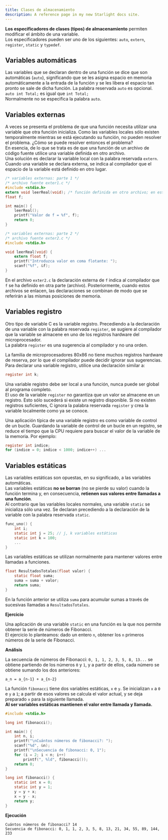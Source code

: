 ```yaml
---
title: Clases de almacenamiento
description: A reference page in my new Starlight docs site.
---
```


**Los especificadores de clases (tipos) de almacenamiento** permiten modificar el ámbito de una variable.  
Los especificadores pueden ser uno de los siguientes: `auto`, `extern`, `register`, `static` y `typedef`.

## Variables automáticas

Las variables que se declaran dentro de una función se dice que son automáticas (`auto`), significando que se les asigna espacio en memoria automáticamente a la entrada de la función y se les libera el espacio tan pronto se sale de dicha función. La palabra reservada `auto` es opcional.  
`auto int Total;` es igual que `int Total;`  
Normalmente no se especifica la palabra `auto`.

## Variables externas

A veces se presenta el problema de que una función necesita utilizar una variable que otra función inicializa. Como las variables locales sólo existen temporalmente mientras se está ejecutando su función, no pueden resolver el problema. ¿Cómo se puede resolver entonces el problema?  
En esencia, de lo que se trata es de que una función de un archivo de código fuente utilice una variable definida en otro archivo.  
Una solución es declarar la variable local con la palabra reservada `extern`. Cuando una variable se declara externa, se indica al compilador que el espacio de la variable está definido en otro lugar.

```c
/* variables externas: parte 1 */
/* archivo fuente exter1.c */
#include <stdio.h>
extern void leerReal(void); /* función definida en otro archivo; en este caso no es necesario extern */
float f;

int main() {
    leerReal();
    printf("Valor de f = %f", f);
    return 0;
}
```

```c
/* variables externas: parte 2 */
/* archivo fuente exter2.c */
#include <stdio.h>

void leerReal(void) {
    extern float f;
    printf("Introduzca valor en coma flotante: ");
    scanf("%f", &f);
}
```

En el archivo `exter2.c` la declaración externa de `f` indica al compilador que `f` se ha definido en otra parte (archivo). Posteriormente, cuando estos archivos se enlacen, las declaraciones se combinan de modo que se referirán a las mismas posiciones de memoria.

## Variables registro

Otro tipo de variable C es la variable registro. Precediendo a la declaración de una variable con la palabra reservada `register`, se sugiere al compilador que la variable se almacene en uno de los registros hardware del microprocesador.  
La palabra `register` es una sugerencia al compilador y no una orden.

La familia de microprocesadores 80x86 no tiene muchos registros hardware de reserva, por lo que el compilador puede decidir ignorar sus sugerencias. Para declarar una variable registro, utilice una declaración similar a:

```c
register int k;
```

Una variable registro debe ser local a una función, nunca puede ser global al programa completo.  
El uso de la variable `register` no garantiza que un valor se almacene en un registro. Esto sólo sucederá si existe un registro disponible. Si no existen registros suficientes, C ignora la palabra reservada `register` y crea la variable localmente como ya se conoce.

Una aplicación típica de una variable registro es como variable de control de un bucle. Guardando la variable de control de un bucle en un registro, se reduce el tiempo que la CPU requiere para buscar el valor de la variable de la memoria. Por ejemplo:

```c
register int indice;
for (indice = 0; indice < 1000; indice++) ...
```

## Variables estáticas

Las variables estáticas son opuestas, en su significado, a las variables automáticas.  
Las variables estáticas **no se borran** (no se pierde su valor) cuando la función termina y, en consecuencia, **retienen sus valores entre llamadas a una función**.  
Al contrario que las variables locales normales, una variable `static` se inicializa sólo una vez. Se declaran precediendo a la declaración de la variable con la palabra reservada `static`.

```c
func_uno() {
    int i;
    static int j = 25; // j, k variables estáticas
    static int k = 100;
    ...
}
```

Las variables estáticas se utilizan normalmente para mantener valores entre llamadas a funciones.

```c
float ResultadosTotales(float valor) {
    static float suma;
    suma = suma + valor;
    return suma;
}
```

En la función anterior se utiliza `suma` para acumular sumas a través de sucesivas llamadas a `ResultadosTotales`.

**Ejercicio**

Una aplicación de una variable `static` en una función es la que nos permite obtener la serie de números de Fibonacci.  
El ejercicio lo planteamos: dado un entero `n`, obtener los `n` primeros números de la serie de Fibonacci.

**Análisis**

La secuencia de números de Fibonacci: `0, 1, 1, 2, 3, 5, 8, 13...` se obtiene partiendo de los números `0` y `1`, y a partir de ellos, cada número se obtiene sumando los dos anteriores:

```
a_n = a_{n-1} + a_{n-2}
```

La función `fibonacci` tiene dos variables estáticas, `x` e `y`. Se inicializan `x` a `0` e `y` a `1`; a partir de esos valores se calcula el valor actual, y se deja preparado `x` para la siguiente llamada.  
**Al ser variables estáticas mantienen el valor entre llamada y llamada.**

```c
#include <stdio.h>

long int fibonacci();

int main() {
    int n, i;
    printf("\nCuántos números de fibonacci?: ");
    scanf("%d", &n);
    printf("\nSecuencia de fibonacci: 0, 1");
    for (i = 2; i < n; i++)
        printf(", %ld", fibonacci());
    return 0;
}

long int fibonacci() {
    static int x = 0;
    static int y = 1;
    y = y + x;
    x = y - x;
    return y;
}
```

**Ejecución**

```
Cuántos números de fibonacci? 14  
Secuencia de fibonacci: 0, 1, 1, 2, 3, 5, 8, 13, 21, 34, 55, 89, 144, 233
```
